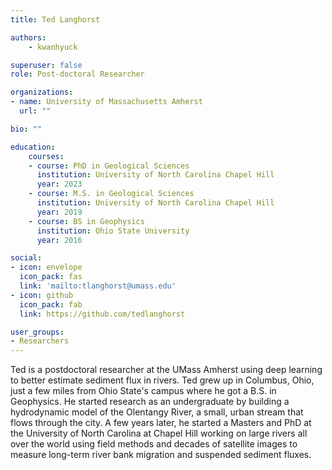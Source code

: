 ```yaml
---
title: Ted Langhorst

authors:
    - kwanhyuck

superuser: false
role: Post-doctoral Researcher

organizations:
- name: University of Massachusetts Amherst
  url: ""

bio: ""

education:
    courses:
    - course: PhD in Geological Sciences
      institution: University of North Carolina Chapel Hill
      year: 2023
    - course: M.S. in Geological Sciences
      institution: University of North Carolina Chapel Hill
      year: 2019
    - course: BS in Geophysics
      institution: Ohio State University
      year: 2016

social:
- icon: envelope
  icon_pack: fas
  link: 'mailto:tlanghorst@umass.edu'
- icon: github
  icon_pack: fab
  link: https://github.com/tedlanghorst

user_groups:
- Researchers
---
```


Ted is a postdoctoral researcher at the UMass Amherst using deep learning to better estimate sediment flux in rivers. Ted grew up in Columbus, Ohio, just a few miles from Ohio State's campus where he got a B.S. in Geophysics. He started research as an undergraduate by building a hydrodynamic model of the Olentangy River, a small, urban stream that flows through the city. A few years later, he started a Masters and PhD at the University of North Carolina at Chapel Hill working on large rivers all over the world using field methods and decades of satellite images to measure long-term river bank migration and suspended sediment fluxes.
